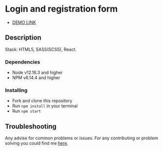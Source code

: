 # Login and registration form

- [DEMO LINK](https://andlap24.github.io//react_registration-form/)

## Description
Stack: HTML5, SASS(SCSS), React.

### Dependencies
* Node v12.16.3 and higher
* NPM v6.14.4 and higher

### Installing
* Fork and clone this repository
* Run `npm install` in your terminal
* Run `npm start`

## Troubleshooting

Any advise for common problems or issues.
For any contributing or problem solving you could find me [here](mailto:andrew.laptev24@gmail.com).